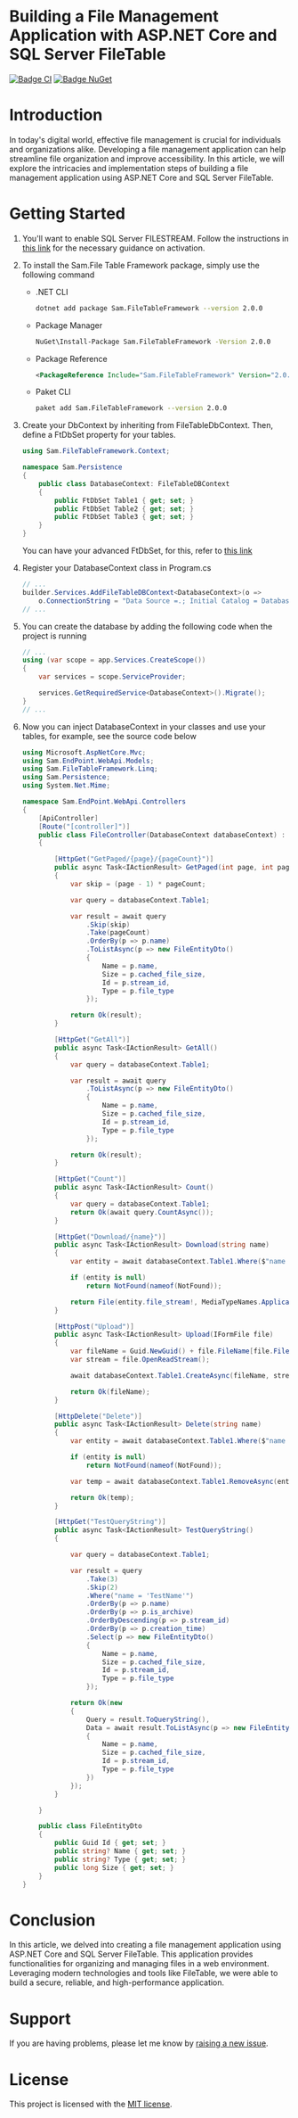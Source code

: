 # Building a File Management Application with ASP.NET Core and SQL Server FileTable 

[![Badge CI](https://github.com/samanazadi1996/Sam.FileTableSqlServer/workflows/.NET/badge.svg)](https://github.com/samanazadi1996/Sam.FileTableSqlServer/actions)
[![Badge NuGet](https://img.shields.io/nuget/vpre/Sam.FileTableFramework.svg)](https://www.nuget.org/packages/Sam.FileTableFramework)

# Introduction

In today's digital world, effective file management is crucial for individuals and organizations alike. Developing a file management application can help streamline file organization and improve accessibility. In this article, we will explore the intricacies and implementation steps of building a file management application using ASP.NET Core and SQL Server FileTable.

# Getting Started

1. You'll want to enable SQL Server FILESTREAM. Follow the instructions in [this link](./Documents/EnableSqlServerFILESTREAM.md) for the necessary guidance on activation.

2. To install the Sam.File Table Framework package, simply use the following command
   - .NET CLI

        ``` sh
        dotnet add package Sam.FileTableFramework --version 2.0.0
        ```
   - Package Manager

        ``` sh
        NuGet\Install-Package Sam.FileTableFramework -Version 2.0.0
        ```

   - Package Reference
        ``` xml
        <PackageReference Include="Sam.FileTableFramework" Version="2.0.0" />
        ```
    
    - Paket CLI
        ``` sh
        paket add Sam.FileTableFramework --version 2.0.0
        ```

3. Create your DbContext by inheriting from FileTableDbContext. Then, define a FtDbSet property for your tables.
    ``` c#
    using Sam.FileTableFramework.Context;

    namespace Sam.Persistence
    {
        public class DatabaseContext: FileTableDBContext
        {
            public FtDbSet Table1 { get; set; }
            public FtDbSet Table2 { get; set; }
            public FtDbSet Table3 { get; set; }
        }
    }
    ```
    You can have your advanced FtDbSet, for this, refer to [this link](./Documents/CustomFtDbSet.md)

4. Register your DatabaseContext class in Program.cs
    ``` c#
    // ...
    builder.Services.AddFileTableDBContext<DatabaseContext>(o =>
        o.ConnectionString = "Data Source =.; Initial Catalog = DatabaseName; Integrated Security = true");
    // ...

5. You can create the database by adding the following code when the project is running
    ``` c#
    // ...
    using (var scope = app.Services.CreateScope())
    {
        var services = scope.ServiceProvider;

        services.GetRequiredService<DatabaseContext>().Migrate();
    }
    // ...
    ```
6. Now you can inject DatabaseContext in your classes and use your tables, for example, see the source code below
    ``` c#
    using Microsoft.AspNetCore.Mvc;
    using Sam.EndPoint.WebApi.Models;
    using Sam.FileTableFramework.Linq;
    using Sam.Persistence;
    using System.Net.Mime;

    namespace Sam.EndPoint.WebApi.Controllers
    {
        [ApiController]
        [Route("[controller]")]
        public class FileController(DatabaseContext databaseContext) : ControllerBase
        {

            [HttpGet("GetPaged/{page}/{pageCount}")]
            public async Task<IActionResult> GetPaged(int page, int pageCount)
            {
                var skip = (page - 1) * pageCount;

                var query = databaseContext.Table1;

                var result = await query
                    .Skip(skip)
                    .Take(pageCount)
                    .OrderBy(p => p.name)
                    .ToListAsync(p => new FileEntityDto()
                    {
                        Name = p.name,
                        Size = p.cached_file_size,
                        Id = p.stream_id,
                        Type = p.file_type
                    });

                return Ok(result);
            }

            [HttpGet("GetAll")]
            public async Task<IActionResult> GetAll()
            {
                var query = databaseContext.Table1;

                var result = await query
                    .ToListAsync(p => new FileEntityDto()
                    {
                        Name = p.name,
                        Size = p.cached_file_size,
                        Id = p.stream_id,
                        Type = p.file_type
                    });

                return Ok(result);
            }

            [HttpGet("Count")]
            public async Task<IActionResult> Count()
            {
                var query = databaseContext.Table1;
                return Ok(await query.CountAsync());
            }

            [HttpGet("Download/{name}")]
            public async Task<IActionResult> Download(string name)
            {
                var entity = await databaseContext.Table1.Where($"name = '{name}'").FirstOrDefaultAsync();

                if (entity is null)
                    return NotFound(nameof(NotFound));

                return File(entity.file_stream!, MediaTypeNames.Application.Octet, entity.name);
            }

            [HttpPost("Upload")]
            public async Task<IActionResult> Upload(IFormFile file)
            {
                var fileName = Guid.NewGuid() + file.FileName[file.FileName.LastIndexOf('.')..];
                var stream = file.OpenReadStream();

                await databaseContext.Table1.CreateAsync(fileName, stream);

                return Ok(fileName);
            }

            [HttpDelete("Delete")]
            public async Task<IActionResult> Delete(string name)
            {
                var entity = await databaseContext.Table1.Where($"name = '{name}'").FirstOrDefaultAsync();

                if (entity is null)
                    return NotFound(nameof(NotFound));

                var temp = await databaseContext.Table1.RemoveAsync(entity);

                return Ok(temp);
            }

            [HttpGet("TestQueryString")]
            public async Task<IActionResult> TestQueryString()
            {

                var query = databaseContext.Table1;

                var result = query
                    .Take(3)
                    .Skip(2)
                    .Where("name = 'TestName'")
                    .OrderBy(p => p.name)
                    .OrderBy(p => p.is_archive)
                    .OrderByDescending(p => p.stream_id)
                    .OrderBy(p => p.creation_time)
                    .Select(p => new FileEntityDto()
                    {
                        Name = p.name,
                        Size = p.cached_file_size,
                        Id = p.stream_id,
                        Type = p.file_type
                    });

                return Ok(new
                {
                    Query = result.ToQueryString(),
                    Data = await result.ToListAsync(p => new FileEntityDto()
                    {
                        Name = p.name,
                        Size = p.cached_file_size,
                        Id = p.stream_id,
                        Type = p.file_type
                    })
                });
            }

        }

        public class FileEntityDto
        {
            public Guid Id { get; set; }
            public string? Name { get; set; }
            public string? Type { get; set; }
            public long Size { get; set; }
        }
    }
    ```

# Conclusion

In this article, we delved into creating a file management application using ASP.NET Core and SQL Server FileTable. This application provides functionalities for organizing and managing files in a web environment. Leveraging modern technologies and tools like FileTable, we were able to build a secure, reliable, and high-performance application.


# Support
If you are having problems, please let me know by [raising a new issue](https://github.com/samanazadi1996/Sam.FileTableSqlServer/issues).

# License
This project is licensed with the [MIT license](https://github.com/samanazadi1996/Sam.FileTableSqlServer?tab=MIT-1-ov-file#readme).
